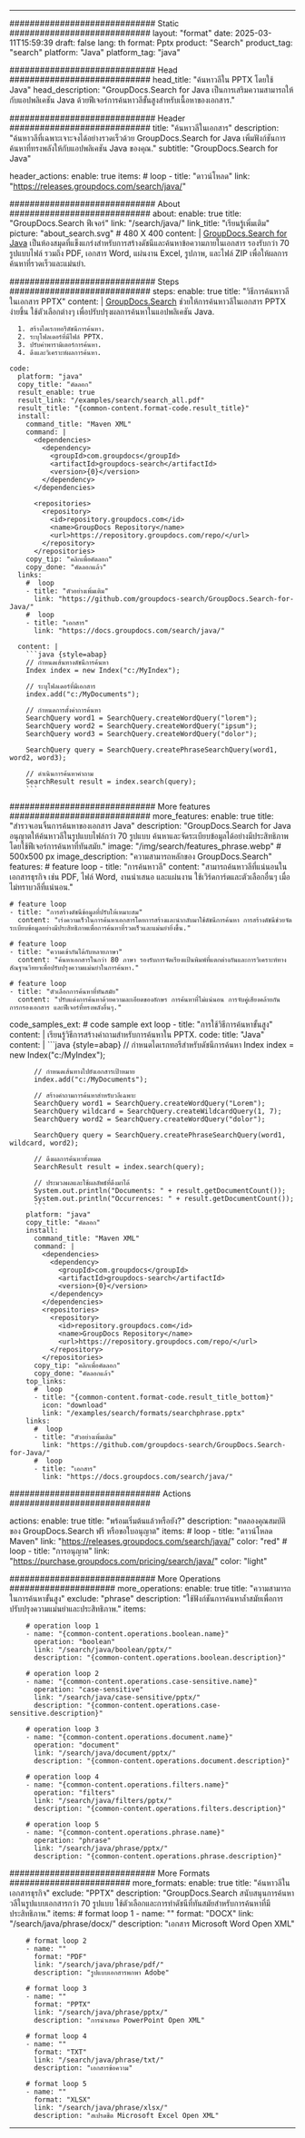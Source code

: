 
---
############################# Static ############################
layout: "format"
date:  2025-03-11T15:59:39
draft: false
lang: th
format: Pptx
product: "Search"
product_tag: "search"
platform: "Java"
platform_tag: "java"

############################# Head ############################
head_title: "ค้นหาวลีใน PPTX โดยใช้ Java"
head_description: "GroupDocs.Search for Java เป็นการเสริมความสามารถให้กับแอปพลิเคชัน Java ด้วยฟีเจอร์การค้นหาวลีขั้นสูงสำหรับเนื้อหาของเอกสาร."

############################# Header ############################
title: "ค้นหาวลีในเอกสาร" 
description: "ค้นหาวลีที่เฉพาะเจาะจงได้อย่างรวดเร็วด้วย GroupDocs.Search for Java เพิ่มฟังก์ชันการค้นหาที่ทรงพลังให้กับแอปพลิเคชัน Java ของคุณ."
subtitle: "GroupDocs.Search for Java" 

header_actions:
  enable: true
  items:
    #  loop
    - title: "ดาวน์โหลด"
      link: "https://releases.groupdocs.com/search/java/"
      
############################# About ############################
about:
    enable: true
    title: "GroupDocs.Search ฟีเจอร์"
    link: "/search/java/"
    link_title: "เรียนรู้เพิ่มเติม"
    picture: "about_search.svg" # 480 X 400
    content: |
       [GroupDocs.Search for Java](/search/java/) เป็นห้องสมุดที่แข็งแกร่งสำหรับการสร้างดัชนีและค้นหาข้อความภายในเอกสาร รองรับกว่า 70 รูปแบบไฟล์ รวมถึง PDF, เอกสาร Word, แผ่นงาน Excel, รูปภาพ, และไฟล์ ZIP เพื่อให้ผลการค้นหาที่รวดเร็วและแม่นยำ.

############################# Steps ############################
steps:
    enable: true
    title: "วิธีการค้นหาวลีในเอกสาร PPTX"
    content: |
      [GroupDocs.Search](/search/java/) ช่วยให้การค้นหาวลีในเอกสาร PPTX ง่ายขึ้น ใช้ตัวเลือกต่างๆ เพื่อปรับปรุงผลการค้นหาในแอปพลิเคชัน Java.
      
      1. สร้างไดเรกทอรีดัชนีการค้นหา.
      2. ระบุโฟลเดอร์ที่มีไฟล์ PPTX.
      3. ปรับค่าพารามิเตอร์การค้นหา.
      4. ดึงและวิเคราะห์ผลการค้นหา.
   
    code:
      platform: "java"
      copy_title: "คัดลอก"
      result_enable: true
      result_link: "/examples/search/search_all.pdf"
      result_title: "{common-content.format-code.result_title}"
      install:
        command_title: "Maven XML"
        command: |
          <dependencies>
            <dependency>
              <groupId>com.groupdocs</groupId>
              <artifactId>groupdocs-search</artifactId>
              <version>{0}</version>
            </dependency>
          </dependencies>

          <repositories>
            <repository>
              <id>repository.groupdocs.com</id>
              <name>GroupDocs Repository</name>
              <url>https://repository.groupdocs.com/repo/</url>
            </repository>
          </repositories>
        copy_tip: "คลิกเพื่อคัดลอก"
        copy_done: "คัดลอกแล้ว"
      links:
        #  loop
        - title: "ตัวอย่างเพิ่มเติม"
          link: "https://github.com/groupdocs-search/GroupDocs.Search-for-Java/"
        #  loop
        - title: "เอกสาร"
          link: "https://docs.groupdocs.com/search/java/"
          
      content: |
        ```java {style=abap}
        // กำหนดเส้นทางดัชนีการค้นหา
        Index index = new Index("c:/MyIndex");

        // ระบุโฟลเดอร์ที่มีเอกสาร
        index.add("c:/MyDocuments");

        // กำหนดการตั้งค่าการค้นหา
        SearchQuery word1 = SearchQuery.createWordQuery("lorem");
        SearchQuery word2 = SearchQuery.createWordQuery("ipsum");
        SearchQuery word3 = SearchQuery.createWordQuery("dolor");

        SearchQuery query = SearchQuery.createPhraseSearchQuery(word1, word2, word3);
        
        // ดำเนินการค้นหาคำถาม
        SearchResult result = index.search(query);
        ```            

############################# More features ############################
more_features:
  enable: true
  title: "สำรวจเอนจิ้นการค้นหาของเอกสาร Java"
  description: "GroupDocs.Search for Java อนุญาตให้ค้นหาวลีในรูปแบบไฟล์กว่า 70 รูปแบบ ค้นหาและจัดระเบียบข้อมูลได้อย่างมีประสิทธิภาพโดยใช้ฟีเจอร์การค้นหาที่ทันสมัย."
  image: "/img/search/features_phrase.webp" # 500x500 px
  image_description: "ความสามารถหลักของ GroupDocs.Search"
  features:
    # feature loop
    - title: "การค้นหาวลี"
      content: "สามารถค้นหาวลีที่แน่นอนในเอกสารธุรกิจ เช่น PDF, ไฟล์ Word, งานนำเสนอ และแผ่นงาน ใช้เวิร์ดการ์ดและตัวเลือกอื่นๆ เมื่อไม่ทราบวลีที่แน่นอน."

    # feature loop
    - title: "การสร้างดัชนีข้อมูลที่ปรับให้เหมาะสม"
      content: "เร่งความเร็วในการค้นหาเอกสารโดยการสร้างและนำกลับมาใช้ดัชนีการค้นหา การสร้างดัชนีช่วยจัดระเบียบข้อมูลอย่างมีประสิทธิภาพเพื่อการค้นหาที่รวดเร็วและแม่นยำยิ่งขึ้น."

    # feature loop
    - title: "ความเข้ากันได้กับหลายภาษา"
      content: "ค้นหาเอกสารในกว่า 80 ภาษา รองรับการจัดเรียงแป้นพิมพ์ที่แตกต่างกันและการวิเคราะห์ทางสัณฐานวิทยาเพื่อปรับปรุงความแม่นยำในการค้นหา."

    # feature loop
    - title: "ตัวเลือกการค้นหาที่ทันสมัย"
      content: "ปรับแต่งการค้นหาด้วยความละเอียดของอักษร การค้นหาที่ไม่แน่นอน การจับคู่เสียงคล้ายกัน การกรองเอกสาร และฟีเจอร์ที่ทรงพลังอื่นๆ."
      
  code_samples_ext:
    # code sample ext loop
    - title: "การใช้วิธีการค้นหาขั้นสูง"
      content: |
        เรียนรู้วิธีการสร้างคำถามสำหรับการค้นหาใน PPTX.
      code:
        title: "Java"
        content: |
          ```java {style=abap}
          // กำหนดไดเรกทอรีสำหรับดัชนีการค้นหา
          Index index = new Index("c:/MyIndex");
              
          // กำหนดเส้นทางไปยังเอกสารเป้าหมาย
          index.add("c:/MyDocuments");

          // สร้างคำถามการค้นหาสำหรับวลีเฉพาะ
          SearchQuery word1 = SearchQuery.createWordQuery("Lorem");
          SearchQuery wildcard = SearchQuery.createWildcardQuery(1, 7);
          SearchQuery word2 = SearchQuery.createWordQuery("dolor");

          SearchQuery query = SearchQuery.createPhraseSearchQuery(word1, wildcard, word2);

          // ดึงผลการค้นหาทั้งหมด
          SearchResult result = index.search(query);
          
          // ประมวลผลและใช้ผลลัพธ์ที่ดึงมาได้
          System.out.println("Documents: " + result.getDocumentCount());
          System.out.println("Occurrences: " + result.getDocumentCount());
          ```
        platform: "java"
        copy_title: "คัดลอก"
        install:
          command_title: "Maven XML"
          command: |
            <dependencies>
              <dependency>
                <groupId>com.groupdocs</groupId>
                <artifactId>groupdocs-search</artifactId>
                <version>{0}</version>
              </dependency>
            </dependencies>
            <repositories>
              <repository>
                <id>repository.groupdocs.com</id>
                <name>GroupDocs Repository</name>
                <url>https://repository.groupdocs.com/repo/</url>
              </repository>
            </repositories>
          copy_tip: "คลิกเพื่อคัดลอก"
          copy_done: "คัดลอกแล้ว"
        top_links:
          #  loop
          - title: "{common-content.format-code.result_title_bottom}"
            icon: "download"
            link: "/examples/search/formats/searchphrase.pptx"
        links:
          #  loop
          - title: "ตัวอย่างเพิ่มเติม"
            link: "https://github.com/groupdocs-search/GroupDocs.Search-for-Java/"
          #  loop
          - title: "เอกสาร"
            link: "https://docs.groupdocs.com/search/java/"
            

            


############################## Actions ############################

actions:
  enable: true
  title: "พร้อมเริ่มต้นแล้วหรือยัง?"
  description: "ทดลองคุณสมบัติของ GroupDocs.Search ฟรี หรือขอใบอนุญาต"
  items:
    #  loop
    - title: "ดาวน์โหลด Maven"
      link: "https://releases.groupdocs.com/search/java/"
      color: "red"
        #  loop
    - title: "การอนุญาต"
      link: "https://purchase.groupdocs.com/pricing/search/java/"
      color: "light"


############################# More Operations #####################
more_operations:
    enable: true
    title: "ความสามารถในการค้นหาขั้นสูง"
    exclude: "phrase"
    description: "ใช้ฟังก์ชันการค้นหาล้ำสมัยเพื่อการปรับปรุงความแม่นยำและประสิทธิภาพ."
    items: 
          
        # operation loop 1
        - name: "{common-content.operations.boolean.name}"
          operation: "boolean"
          link: "/search/java/boolean/pptx/"
          description: "{common-content.operations.boolean.description}"

        # operation loop 2
        - name: "{common-content.operations.case-sensitive.name}"
          operation: "case-sensitive"
          link: "/search/java/case-sensitive/pptx/"
          description: "{common-content.operations.case-sensitive.description}"

        # operation loop 3
        - name: "{common-content.operations.document.name}"
          operation: "document"
          link: "/search/java/document/pptx/"
          description: "{common-content.operations.document.description}"

        # operation loop 4
        - name: "{common-content.operations.filters.name}"
          operation: "filters"
          link: "/search/java/filters/pptx/"
          description: "{common-content.operations.filters.description}"

        # operation loop 5
        - name: "{common-content.operations.phrase.name}"
          operation: "phrase"
          link: "/search/java/phrase/pptx/"
          description: "{common-content.operations.phrase.description}"
          
        
          
############################# More Formats ########################
more_formats:
    enable: true
    title: "ค้นหาวลีในเอกสารธุรกิจ"
    exclude: "PPTX"
    description: "GroupDocs.Search สนับสนุนการค้นหาวลีในรูปแบบเอกสารกว่า 70 รูปแบบ ใช้ตัวเลือกและการทำดัชนีที่ทันสมัยสำหรับการค้นหาที่มีประสิทธิภาพ."
    items: 
        # format loop 1
        - name: ""
          format: "DOCX"
          link: "/search/java/phrase/docx/"
          description: "เอกสาร Microsoft Word Open XML"
          
        # format loop 2
        - name: ""
          format: "PDF"
          link: "/search/java/phrase/pdf/"
          description: "รูปแบบเอกสารพกพา Adobe"
          
        # format loop 3
        - name: ""
          format: "PPTX"
          link: "/search/java/phrase/pptx/"
          description: "การนำเสนอ PowerPoint Open XML"

        # format loop 4
        - name: ""
          format: "TXT"
          link: "/search/java/phrase/txt/"
          description: "เอกสารข้อความ"
          
        # format loop 5
        - name: ""
          format: "XLSX"
          link: "/search/java/phrase/xlsx/"
          description: "สเปรดชีต Microsoft Excel Open XML"
  

---
